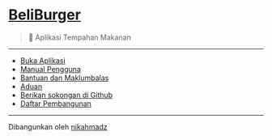 # [BeliBurger][1]
> 🍔 Aplikasi Tempahan Makanan

***

- [Buka Aplikasi][2]
- [Manual Pengguna][3]
- [Bantuan dan Maklumbalas][4]
- [Aduan][5]
- [Berikan sokongan di Github][6]
- [Daftar Pembangunan][7]

[1]:https://nikahmadz.github.io/BeliBurger/
[2]:https://beliburger.netlify.app
[3]:https://github.com/nikahmadz/BeliBurger/wiki
[4]:https://github.com/nikahmadz/BeliBurger/discussions
[5]:https://github.com/nikahmadz/BeliBurger/issues
[6]:https://github.com/nikahmadz/BeliBurger
[7]:https://github.com/nikahmadz/beli-burger
***

Dibangunkan oleh [nikahmadz](https://nikahmadz.github.io/)

